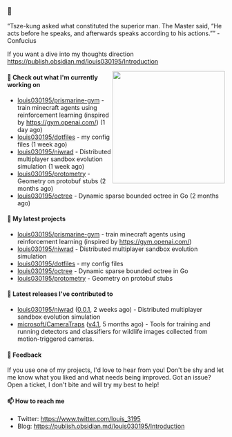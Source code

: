 ### 👋

“Tsze-kung asked what constituted the superior man. The Master said, “He acts before he speaks, and afterwards speaks according to his actions.”” - Confucius

If you want a dive into my thoughts direction <https://publish.obsidian.md/louis030195/Introduction>

<img align="right" src="https://raw.githubusercontent.com/louis030195/louis030195/main/assets/seneca.jpg" width="260">

#### 👷 Check out what I'm currently working on

- [louis030195/prismarine-gym](https://github.com/louis030195/prismarine-gym) - train minecraft agents using reinforcement learning (inspired by https://gym.openai.com/) (1 day ago)
- [louis030195/dotfiles](https://github.com/louis030195/dotfiles) - my config files (1 week ago)
- [louis030195/niwrad](https://github.com/louis030195/niwrad) - Distributed multiplayer sandbox evolution simulation (1 week ago)
- [louis030195/protometry](https://github.com/louis030195/protometry) - Geometry on protobuf stubs (2 months ago)
- [louis030195/octree](https://github.com/louis030195/octree) - Dynamic sparse bounded octree in Go (2 months ago)

#### 🌱 My latest projects

- [louis030195/prismarine-gym](https://github.com/louis030195/prismarine-gym) - train minecraft agents using reinforcement learning (inspired by https://gym.openai.com/)
- [louis030195/niwrad](https://github.com/louis030195/niwrad) - Distributed multiplayer sandbox evolution simulation
- [louis030195/dotfiles](https://github.com/louis030195/dotfiles) - my config files
- [louis030195/octree](https://github.com/louis030195/octree) - Dynamic sparse bounded octree in Go
- [louis030195/protometry](https://github.com/louis030195/protometry) - Geometry on protobuf stubs

#### 🔭 Latest releases I've contributed to

- [louis030195/niwrad](https://github.com/louis030195/niwrad) ([0.0.1](https://github.com/louis030195/niwrad/releases/tag/0.0.1), 2 weeks ago) - Distributed multiplayer sandbox evolution simulation
- [microsoft/CameraTraps](https://github.com/microsoft/CameraTraps) ([v4.1](https://github.com/microsoft/CameraTraps/releases/tag/v4.1), 5 months ago) - Tools for training and running detectors and classifiers for wildlife images collected from motion-triggered cameras.

#### 💬 Feedback

If you use one of my projects, I'd love to hear from you! Don't be shy and let me know what you liked
and what needs being improved. Got an issue? Open a ticket, I don't bite and will try my best to help!

#### 📫 How to reach me

- Twitter: https://www.twitter.com/louis_3195
- Blog: https://publish.obsidian.md/louis030195/Introduction
